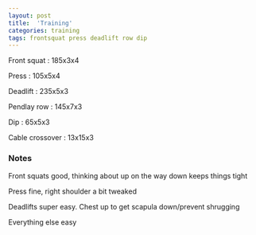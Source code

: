 ```yaml
---
layout: post
title:  'Training'
categories: training
tags: frontsquat press deadlift row dip
---
```


Front squat : 185x3x4

Press : 105x5x4

Deadlift  : 235x5x3

Pendlay row : 145x7x3

Dip : 65x5x3

Cable crossover : 13x15x3


### Notes

Front squats good, thinking about up on the way down keeps things tight

Press fine, right shoulder a bit tweaked

Deadlifts super easy. Chest up to get scapula down/prevent shrugging

Everything else easy
